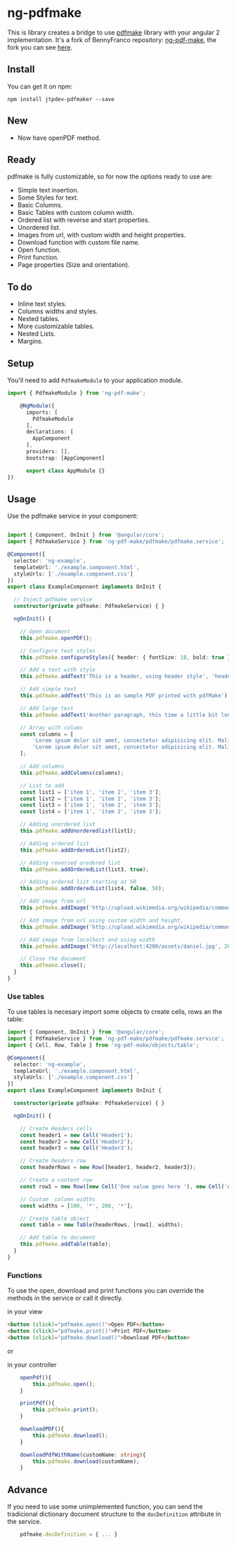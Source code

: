 # ng-pdfmake

This is library creates a bridge to use [pdfmake](http://pdfmake.org) library with your
angular 2 implementation.
It's a fork of BennyFranco repository: [ng-pdf-make](https://github.com/BennyFranco/ng-pdf-make), the fork you can see [here](https://github.com/jtpdev/ng-pdf-make).

## Install

You can get it on npm:

`npm install jtpdev-pdfmaker --save`

## New

- Now have openPDF method.

## Ready

pdfmake is fully customizable, so for now the options ready to use are:
- Simple text insertion.
- Some Styles for text.
- Basic Columns.
- Basic Tables with custom column width.
- Ordered list with reverse and start properties.
- Unordered list.
- Images from url, with custom width and height properties.
- Download function with custom file name.
- Open function.
- Print function.
- Page properties (Size and orientation).

## To do
- Inline text styles.
- Columns widths and styles.
- Nested tables.
- More customizable tables.
- Nested Lists.
- Margins.

## Setup

You'll need to add `PdfmakeModule` to your application module.

```typescript
import { PdfmakeModule } from 'ng-pdf-make';

    @NgModule({
      imports: [
        PdfmakeModule
      ],
      declarations: [
        AppComponent
      ],
      providers: [],
      bootstrap: [AppComponent]

      export class AppModule {}
})
```

## Usage

Use the pdfmake service in your component:

```typescript

import { Component, OnInit } from '@angular/core';
import { PdfmakeService } from 'ng-pdf-make/pdfmake/pdfmake.service';

@Component({
  selector: 'ng-example',
  templateUrl: './example.component.html',
  styleUrls: ['./example.component.css']
})
export class ExampleComponent implements OnInit {

  // Inject pdfmake service
  constructor(private pdfmake: PdfmakeService) { }

  ngOnInit() {

    // Open document
    this.pdfmake.openPDF();

    // Configure text styles  
    this.pdfmake.configureStyles({ header: { fontSize: 18, bold: true } });

    // Add a text with style
    this.pdfmake.addText('This is a header, using header style', 'header');

    // Add simple text
    this.pdfmake.addText('This is an sample PDF printed with pdfMake');

    // Add large text
    this.pdfmake.addText('Another paragraph, this time a little bit longer to make sure, this line will be divided into at least two lines');

    // Array with colums
    const columns = [
        'Lorem ipsum dolor sit amet, consectetur adipisicing elit. Malit profecta versatur nomine ocurreret multavit, officiis viveremus aeternum superstitio suspicor alia nostram, quando nostros congressus susceperant concederetur leguntur iam, vigiliae democritea tantopere causae, atilii plerumque ipsas potitur pertineant multis rem quaeri pro, legendum didicisse credere ex maluisset per videtis. Cur discordans praetereat aliae ruinae dirigentur orestem eodem, praetermittenda divinum. Collegisti, deteriora malint loquuntur officii cotidie finitas referri doleamus ambigua acute. Adhaesiones ratione beate arbitraretur detractis perdiscere, constituant hostis polyaeno. Diu concederetur.',
        'Lorem ipsum dolor sit amet, consectetur adipisicing elit. Malit profecta versatur nomine ocurreret multavit, officiis viveremus aeternum superstitio suspicor alia nostram, quando nostros congressus susceperant concederetur leguntur iam, vigiliae democritea tantopere causae, atilii plerumque ipsas potitur pertineant multis rem quaeri pro, legendum didicisse credere ex maluisset per videtis. Cur discordans praetereat aliae ruinae dirigentur orestem eodem, praetermittenda divinum. Collegisti, deteriora malint loquuntur officii cotidie finitas referri doleamus ambigua acute. Adhaesiones ratione beate arbitraretur detractis perdiscere, constituant hostis polyaeno. Diu concederetur.',
    ];

    // Add columns
    this.pdfmake.addColumns(columns);

    // List to add
    const list1 = ['item 1', 'item 2', 'item 3'];
    const list2 = ['item 1', 'item 2', 'item 3'];
    const list3 = ['item 1', 'item 2', 'item 3'];
    const list4 = ['item 1', 'item 2', 'item 3'];

    // Adding unordered list
    this.pdfmake.addUnorderedlist(list1);

    // Adding ordered list
    this.pdfmake.addOrderedList(list2);

    // Adding reversed oredered list
    this.pdfmake.addOrderedList(list3, true);

    // Adding ordered list starting at 50
    this.pdfmake.addOrderedList(list4, false, 50);

    // Add image from url
    this.pdfmake.addImage('http://upload.wikimedia.org/wikipedia/commons/4/4a/Logo_2013_Google.png');

    // Add image from url using custom width and height.
    this.pdfmake.addImage('http://upload.wikimedia.org/wikipedia/commons/4/4a/Logo_2013_Google.png', 300, 150);

    // Add image from localhost and using width
    this.pdfmake.addImage('http://localhost:4200/assets/daniel.jpg', 200);

    // Close the document
    this.pdfmake.close();
  }
}

```

### Use tables
To use tables is necesary import some objects to create cells, rows an the table:

```typescript
import { Component, OnInit } from '@angular/core';
import { PdfmakeService } from 'ng-pdf-make/pdfmake/pdfmake.service';
import { Cell, Row, Table } from 'ng-pdf-make/objects/table';

@Component({
  selector: 'ng-example',
  templateUrl: './example.component.html',
  styleUrls: ['./example.component.css']
})
export class ExampleComponent implements OnInit {

  constructor(private pdfmake: PdfmakeService) { }

  ngOnInit() {

    // Create Headers cells
    const header1 = new Cell('Header1');
    const header2 = new Cell('Header2');
    const header3 = new Cell('Header3');

    // Create headers row
    const headerRows = new Row([header1, header2, header3]);

    // Create a content row
    const row1 = new Row([new Cell('One value goes here '), new Cell('Another one here'), new Cell('OK?')]);

    // Custom  column widths
    const widths = [100, '*', 200, '*'];

    // Create table object
    const table = new Table(headerRows, [row1], widths);

    // Add table to document
    this.pdfmake.addTable(table);
  }
}

```

### Functions
To use the open, download and print functions you can override the methods in the service or call it directly.

in your view
```html
<button (click)="pdfmake.open()">Open PDF</button>
<button (click)="pdfmake.print()">Print PDF</button>
<button (click)="pdfmake.download()">Download PDF</button>
```

or 

in your controller

```typescript
    openPdf(){
        this.pdfmake.open();
    }

    printPdf(){
        this.pdfmake.print();
    }

    downloadPDF(){
        this.pdfmake.download();
    }

    downloadPdfWithName(customName: string){
        this.pdfmake.download(customName);
    }
```

## Advance

If you need to use some unimplemented function, you can send the tradicional dictionary document structure to the `docDefinition` attribute in the service.

```typescript
    pdfmake.docDefinition = { ... }
```